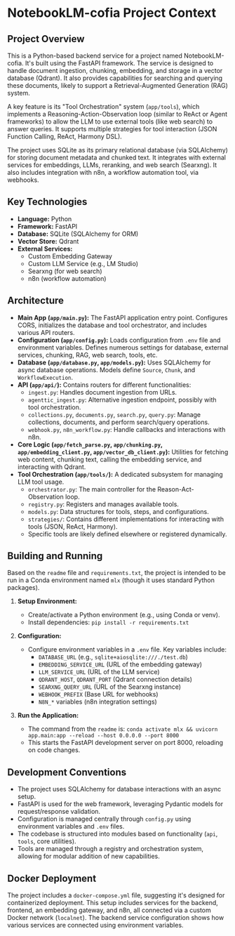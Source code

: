 # NotebookLM-cofia Project Context

## Project Overview

This is a Python-based backend service for a project named NotebookLM-cofia. It's built using the FastAPI framework. The service is designed to handle document ingestion, chunking, embedding, and storage in a vector database (Qdrant). It also provides capabilities for searching and querying these documents, likely to support a Retrieval-Augmented Generation (RAG) system.

A key feature is its "Tool Orchestration" system (`app/tools`), which implements a Reasoning-Action-Observation loop (similar to ReAct or Agent frameworks) to allow the LLM to use external tools (like web search) to answer queries. It supports multiple strategies for tool interaction (JSON Function Calling, ReAct, Harmony DSL).

The project uses SQLite as its primary relational database (via SQLAlchemy) for storing document metadata and chunked text. It integrates with external services for embeddings, LLMs, reranking, and web search (Searxng). It also includes integration with n8n, a workflow automation tool, via webhooks.

## Key Technologies

- **Language:** Python
- **Framework:** FastAPI
- **Database:** SQLite (SQLAlchemy for ORM)
- **Vector Store:** Qdrant
- **External Services:**
  - Custom Embedding Gateway
  - Custom LLM Service (e.g., LM Studio)
  - Searxng (for web search)
  - n8n (workflow automation)

## Architecture

- **Main App (`app/main.py`):** The FastAPI application entry point. Configures CORS, initializes the database and tool orchestrator, and includes various API routers.
- **Configuration (`app/config.py`):** Loads configuration from `.env` file and environment variables. Defines numerous settings for database, external services, chunking, RAG, web search, tools, etc.
- **Database (`app/database.py`, `app/models.py`):** Uses SQLAlchemy for async database operations. Models define `Source`, `Chunk`, and `WorkflowExecution`.
- **API (`app/api/`):** Contains routers for different functionalities:
  - `ingest.py`: Handles document ingestion from URLs.
  - `agenttic_ingest.py`: Alternative ingestion endpoint, possibly with tool orchestration.
  - `collections.py`, `documents.py`, `search.py`, `query.py`: Manage collections, documents, and perform search/query operations.
  - `webhook.py`, `n8n_workflow.py`: Handle callbacks and interactions with n8n.
- **Core Logic (`app/fetch_parse.py`, `app/chunking.py`, `app/embedding_client.py`, `app/vector_db_client.py`):** Utilities for fetching web content, chunking text, calling the embedding service, and interacting with Qdrant.
- **Tool Orchestration (`app/tools/`):** A dedicated subsystem for managing LLM tool usage.
  - `orchestrator.py`: The main controller for the Reason-Act-Observation loop.
  - `registry.py`: Registers and manages available tools.
  - `models.py`: Data structures for tools, steps, and configurations.
  - `strategies/`: Contains different implementations for interacting with tools (JSON, ReAct, Harmony).
  - Specific tools are likely defined elsewhere or registered dynamically.

## Building and Running

Based on the `readme` file and `requirements.txt`, the project is intended to be run in a Conda environment named `mlx` (though it uses standard Python packages).

1.  **Setup Environment:**
    - Create/activate a Python environment (e.g., using Conda or venv).
    - Install dependencies: `pip install -r requirements.txt`

2.  **Configuration:**
    - Configure environment variables in a `.env` file. Key variables include:
        - `DATABASE_URL` (e.g., `sqlite+aiosqlite:///./test.db`)
        - `EMBEDDING_SERVICE_URL` (URL of the embedding gateway)
        - `LLM_SERVICE_URL` (URL of the LLM service)
        - `QDRANT_HOST`, `QDRANT_PORT` (Qdrant connection details)
        - `SEARXNG_QUERY_URL` (URL of the Searxng instance)
        - `WEBHOOK_PREFIX` (Base URL for webhooks)
        - `N8N_*` variables (n8n integration settings)

3.  **Run the Application:**
    - The command from the `readme` is: `conda activate mlx && uvicorn app.main:app --reload --host 0.0.0.0 --port 8000`
    - This starts the FastAPI development server on port 8000, reloading on code changes.

## Development Conventions

- The project uses SQLAlchemy for database interactions with an async setup.
- FastAPI is used for the web framework, leveraging Pydantic models for request/response validation.
- Configuration is managed centrally through `config.py` using environment variables and `.env` files.
- The codebase is structured into modules based on functionality (`api`, `tools`, core utilities).
- Tools are managed through a registry and orchestration system, allowing for modular addition of new capabilities.

## Docker Deployment

The project includes a `docker-compose.yml` file, suggesting it's designed for containerized deployment. This setup includes services for the backend, frontend, an embedding gateway, and n8n, all connected via a custom Docker network (`localnet`). The backend service configuration shows how various services are connected using environment variables.